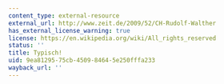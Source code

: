 ```yaml
---
content_type: external-resource
external_url: http://www.zeit.de/2009/52/CH-Rudolf-Walther
has_external_license_warning: true
license: https://en.wikipedia.org/wiki/All_rights_reserved
status: ''
title: Typisch!
uid: 9ea81295-75cb-4509-8464-5e250fffa233
wayback_url: ''
---
```

